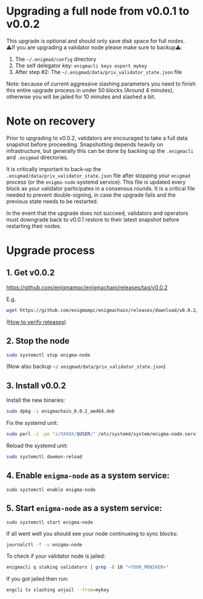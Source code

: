 # Upgrading a full node from v0.0.1 to v0.0.2

This upgrade is optional and should only save disk space for full nodes.  
:warning:If you are upgrading a validator node please make sure to backup:warning::

1. The `~/.enigmad/config` directory
2. The self delegator key: `enigmacli keys export mykey`
3. After step #2: The `~/.enigmad/data/priv_validator_state.json` file

Note: because of current aggressive slashing parameters you need to finish this entire upgrade process in under 50 blocks (Around 4 minutes), otherwise you will be jailed for 10 minutes and slashed a bit.

# Note on recovery

Prior to upgrading to v0.0.2, validators are encouraged to take a full data snapshot before proceeding. Snapshotting depends heavily on infrastructure, but generally this can be done by backing up the `.enigmacli` and `.enigmad` directories.

It is critically important to back-up the `.enigmad/data/priv_validator_state.json` file after stopping your `enigmad` process (or the `enigma-node` systemd service). This file is updated every block as your validator participates in a consensus rounds. It is a critical file needed to prevent double-signing, in case the upgrade fails and the previous state needs to be restarted.

In the event that the upgrade does not succeed, validators and operators must downgrade back to v0.0.1 restore to their latest snapshot before restarting their nodes.

# Upgrade process

## 1. Get v0.0.2

https://github.com/enigmampc/enigmachain/releases/tag/v0.0.2

E.g.

```bash
wget https://github.com/enigmampc/enigmachain/releases/download/v0.0.2/enigmachain_0.0.2_amd64.deb
```

([How to verify releases](/docs/verify-releases.md))

## 2. Stop the node

```bash
sudo systemctl stop enigma-node
```

(Now also backup `~/.enigmad/data/priv_validator_state.json`)

## 3. Install v0.0.2

Install the new binaries:

```bash
sudo dpkg -i enigmachain_0.0.2_amd64.deb
```

Fix the systemd unit:

```bash
sudo perl -i -pe "s/XXXXX/$USER/" /etc/systemd/system/enigma-node.service
```

Reload the systemd unit:

```bash
sudo systemctl daemon-reload
```

## 4. Enable `enigma-node` as a system service:

```
sudo systemctl enable enigma-node
```

## 5. Start `enigma-node` as a system service:

```
sudo systemctl start enigma-node
```

If all went well you should see your node continueing to sync blocks:

```bash
journalctl -f -u enigma-node
```

To check if your validator node is jailed:

```bash
enigmacli q staking validators | grep -B 10 "<YOUR_MONIKER>"
```

If you got jailed then run:

```bash
engcli tx slashing unjail --from=mykey
```
